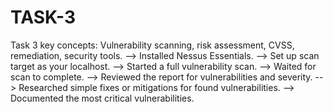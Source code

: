 # TASK-3
Task 3 key concepts:  Vulnerability scanning, risk assessment, CVSS, remediation, security tools.
--> Installed Nessus Essentials.
--> Set up scan target as your localhost.
--> Started a full vulnerability scan.
--> Waited for scan to complete.
--> Reviewed the report for vulnerabilities and severity.
--> Researched simple fixes or mitigations for found vulnerabilities.
--> Documented the most critical vulnerabilities.
